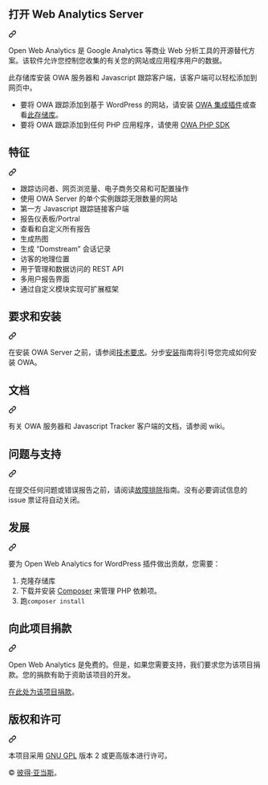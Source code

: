 <div class="Box-sc-g0xbh4-0 QkQOb js-snippet-clipboard-copy-unpositioned" data-hpc="true"><article class="markdown-body entry-content container-lg" itemprop="text"><div class="markdown-heading" dir="auto"><h1 tabindex="-1" class="heading-element" dir="auto" _msttexthash="5248139" _msthash="433">打开 Web Analytics Server</h1><a id="user-content-open-web-analytics-server" class="anchor" aria-label="永久链接：打开 Web Analytics Server" href="#open-web-analytics-server" _mstaria-label="961285" _msthash="434"><svg class="octicon octicon-link" viewBox="0 0 16 16" version="1.1" width="16" height="16" aria-hidden="true"><path d="m7.775 3.275 1.25-1.25a3.5 3.5 0 1 1 4.95 4.95l-2.5 2.5a3.5 3.5 0 0 1-4.95 0 .751.751 0 0 1 .018-1.042.751.751 0 0 1 1.042-.018 1.998 1.998 0 0 0 2.83 0l2.5-2.5a2.002 2.002 0 0 0-2.83-2.83l-1.25 1.25a.751.751 0 0 1-1.042-.018.751.751 0 0 1-.018-1.042Zm-4.69 9.64a1.998 1.998 0 0 0 2.83 0l1.25-1.25a.751.751 0 0 1 1.042.018.751.751 0 0 1 .018 1.042l-1.25 1.25a3.5 3.5 0 1 1-4.95-4.95l2.5-2.5a3.5 3.5 0 0 1 4.95 0 .751.751 0 0 1-.018 1.042.751.751 0 0 1-1.042.018 1.998 1.998 0 0 0-2.83 0l-2.5 2.5a1.998 1.998 0 0 0 0 2.83Z"></path></svg></a></div>
<p dir="auto" _msttexthash="960391471" _msthash="435">Open Web Analytics 是 Google Analytics 等商业 Web 分析工具的开源替代方案。该软件允许您控制您收集的有关您的网站或应用程序用户的数据。</p>
<p dir="auto" _msttexthash="352655927" _msthash="436">此存储库安装 OWA 服务器和 Javascript 跟踪客户端，该客户端可以轻松添加到网页中。</p>
<ul dir="auto">
<li _msttexthash="311026183" _msthash="437">要将 OWA 跟踪添加到基于 WordPress 的网站，请安装 <a href="https://wordpress.org/plugins/open-web-analytics/" rel="nofollow" _istranslated="1">OWA 集成插件</a>或查看<a href="https://github.com/Open-Web-Analytics/owa-wordpress-plugin" _istranslated="1">此存储库</a>。</li>
<li _msttexthash="127577229" _msthash="438">要将 OWA 跟踪添加到任何 PHP 应用程序，请使用 <a href="https://github.com/Open-Web-Analytics/owa-php-sdk" _istranslated="1">OWA PHP SDK</a></li>
</ul>
<div class="markdown-heading" dir="auto"><h2 tabindex="-1" class="heading-element" dir="auto" _msttexthash="5209451" _msthash="439">特征</h2><a id="user-content-features" class="anchor" aria-label="永久链接：功能" href="#features" _mstaria-label="370552" _msthash="440"><svg class="octicon octicon-link" viewBox="0 0 16 16" version="1.1" width="16" height="16" aria-hidden="true"><path d="m7.775 3.275 1.25-1.25a3.5 3.5 0 1 1 4.95 4.95l-2.5 2.5a3.5 3.5 0 0 1-4.95 0 .751.751 0 0 1 .018-1.042.751.751 0 0 1 1.042-.018 1.998 1.998 0 0 0 2.83 0l2.5-2.5a2.002 2.002 0 0 0-2.83-2.83l-1.25 1.25a.751.751 0 0 1-1.042-.018.751.751 0 0 1-.018-1.042Zm-4.69 9.64a1.998 1.998 0 0 0 2.83 0l1.25-1.25a.751.751 0 0 1 1.042.018.751.751 0 0 1 .018 1.042l-1.25 1.25a3.5 3.5 0 1 1-4.95-4.95l2.5-2.5a3.5 3.5 0 0 1 4.95 0 .751.751 0 0 1-.018 1.042.751.751 0 0 1-1.042.018 1.998 1.998 0 0 0-2.83 0l-2.5 2.5a1.998 1.998 0 0 0 0 2.83Z"></path></svg></a></div>
<ul dir="auto">
<li _msttexthash="155948481" _msthash="441">跟踪访问者、网页浏览量、电子商务交易和可配置操作</li>
<li _msttexthash="138140847" _msthash="442">使用 OWA Server 的单个实例跟踪无限数量的网站</li>
<li _msttexthash="72235059" _msthash="443">第一方 Javascript 跟踪链接客户端</li>
<li _msttexthash="15396134" _msthash="444">报告仪表板/Portral</li>
<li _msttexthash="37389222" _msthash="445">查看和自定义所有报告</li>
<li _msttexthash="11616722" _msthash="446">生成热图</li>
<li _msttexthash="41068261" _msthash="447">生成 “Domstream” 会话记录</li>
<li _msttexthash="25073997" _msthash="448">访客的地理位置</li>
<li _msttexthash="44278052" _msthash="449">用于管理和数据访问的 REST API</li>
<li _msttexthash="25738947" _msthash="450">多用户报告界面</li>
<li _msttexthash="64115675" _msthash="451">通过自定义模块实现可扩展框架</li>
</ul>
<div class="markdown-heading" dir="auto"><h2 tabindex="-1" class="heading-element" dir="auto" _msttexthash="16671044" _msthash="452">要求和安装</h2><a id="user-content-requirements-and-installation" class="anchor" aria-label="永久链接： 要求和安装" href="#requirements-and-installation" _mstaria-label="1264042" _msthash="453"><svg class="octicon octicon-link" viewBox="0 0 16 16" version="1.1" width="16" height="16" aria-hidden="true"><path d="m7.775 3.275 1.25-1.25a3.5 3.5 0 1 1 4.95 4.95l-2.5 2.5a3.5 3.5 0 0 1-4.95 0 .751.751 0 0 1 .018-1.042.751.751 0 0 1 1.042-.018 1.998 1.998 0 0 0 2.83 0l2.5-2.5a2.002 2.002 0 0 0-2.83-2.83l-1.25 1.25a.751.751 0 0 1-1.042-.018.751.751 0 0 1-.018-1.042Zm-4.69 9.64a1.998 1.998 0 0 0 2.83 0l1.25-1.25a.751.751 0 0 1 1.042.018.751.751 0 0 1 .018 1.042l-1.25 1.25a3.5 3.5 0 1 1-4.95-4.95l2.5-2.5a3.5 3.5 0 0 1 4.95 0 .751.751 0 0 1-.018 1.042.751.751 0 0 1-1.042.018 1.998 1.998 0 0 0-2.83 0l-2.5 2.5a1.998 1.998 0 0 0 0 2.83Z"></path></svg></a></div>
<p dir="auto" _msttexthash="312967837" _msthash="454">在安装 OWA Server 之前，请参阅<a href="https://github.com/Open-Web-Analytics/Open-Web-Analytics/wiki/Technical-Requirements" _istranslated="1">技术要求</a>。分步<a href="https://github.com/Open-Web-Analytics/Open-Web-Analytics/wiki/Installation" _istranslated="1">安装</a>指南将引导您完成如何安装 OWA。</p>
<div class="markdown-heading" dir="auto"><h2 tabindex="-1" class="heading-element" dir="auto" _msttexthash="5144373" _msthash="455">文档</h2><a id="user-content-documentation" class="anchor" aria-label="永久链接： 文档" href="#documentation" _mstaria-label="559767" _msthash="456"><svg class="octicon octicon-link" viewBox="0 0 16 16" version="1.1" width="16" height="16" aria-hidden="true"><path d="m7.775 3.275 1.25-1.25a3.5 3.5 0 1 1 4.95 4.95l-2.5 2.5a3.5 3.5 0 0 1-4.95 0 .751.751 0 0 1 .018-1.042.751.751 0 0 1 1.042-.018 1.998 1.998 0 0 0 2.83 0l2.5-2.5a2.002 2.002 0 0 0-2.83-2.83l-1.25 1.25a.751.751 0 0 1-1.042-.018.751.751 0 0 1-.018-1.042Zm-4.69 9.64a1.998 1.998 0 0 0 2.83 0l1.25-1.25a.751.751 0 0 1 1.042.018.751.751 0 0 1 .018 1.042l-1.25 1.25a3.5 3.5 0 1 1-4.95-4.95l2.5-2.5a3.5 3.5 0 0 1 4.95 0 .751.751 0 0 1-.018 1.042.751.751 0 0 1-1.042.018 1.998 1.998 0 0 0-2.83 0l-2.5 2.5a1.998 1.998 0 0 0 0 2.83Z"></path></svg></a></div>
<p dir="auto" _msttexthash="188380218" _msthash="457">有关 OWA 服务器和 Javascript Tracker 客户端的文档，请参阅 wiki。</p>
<div class="markdown-heading" dir="auto"><h2 tabindex="-1" class="heading-element" dir="auto" _msttexthash="16885037" _msthash="458">问题与支持</h2><a id="user-content-issues--support" class="anchor" aria-label="永久链接： 问题与支持" href="#issues--support" _mstaria-label="754143" _msthash="459"><svg class="octicon octicon-link" viewBox="0 0 16 16" version="1.1" width="16" height="16" aria-hidden="true"><path d="m7.775 3.275 1.25-1.25a3.5 3.5 0 1 1 4.95 4.95l-2.5 2.5a3.5 3.5 0 0 1-4.95 0 .751.751 0 0 1 .018-1.042.751.751 0 0 1 1.042-.018 1.998 1.998 0 0 0 2.83 0l2.5-2.5a2.002 2.002 0 0 0-2.83-2.83l-1.25 1.25a.751.751 0 0 1-1.042-.018.751.751 0 0 1-.018-1.042Zm-4.69 9.64a1.998 1.998 0 0 0 2.83 0l1.25-1.25a.751.751 0 0 1 1.042.018.751.751 0 0 1 .018 1.042l-1.25 1.25a3.5 3.5 0 1 1-4.95-4.95l2.5-2.5a3.5 3.5 0 0 1 4.95 0 .751.751 0 0 1-.018 1.042.751.751 0 0 1-1.042.018 1.998 1.998 0 0 0-2.83 0l-2.5 2.5a1.998 1.998 0 0 0 0 2.83Z"></path></svg></a></div>
<p dir="auto" _msttexthash="444430376" _msthash="460">在提交任何问题或错误报告之前，请阅读<a href="https://github.com/Open-Web-Analytics/Open-Web-Analytics/wiki/Troubleshooting" _istranslated="1">故障排除</a>指南。没有必要调试信息的 issue 票证将自动关闭。</p>
<div class="markdown-heading" dir="auto"><h2 tabindex="-1" class="heading-element" dir="auto" _msttexthash="4410835" _msthash="461">发展</h2><a id="user-content-development" class="anchor" aria-label="永久链接： 开发" href="#development" _mstaria-label="480220" _msthash="462"><svg class="octicon octicon-link" viewBox="0 0 16 16" version="1.1" width="16" height="16" aria-hidden="true"><path d="m7.775 3.275 1.25-1.25a3.5 3.5 0 1 1 4.95 4.95l-2.5 2.5a3.5 3.5 0 0 1-4.95 0 .751.751 0 0 1 .018-1.042.751.751 0 0 1 1.042-.018 1.998 1.998 0 0 0 2.83 0l2.5-2.5a2.002 2.002 0 0 0-2.83-2.83l-1.25 1.25a.751.751 0 0 1-1.042-.018.751.751 0 0 1-.018-1.042Zm-4.69 9.64a1.998 1.998 0 0 0 2.83 0l1.25-1.25a.751.751 0 0 1 1.042.018.751.751 0 0 1 .018 1.042l-1.25 1.25a3.5 3.5 0 1 1-4.95-4.95l2.5-2.5a3.5 3.5 0 0 1 4.95 0 .751.751 0 0 1-.018 1.042.751.751 0 0 1-1.042.018 1.998 1.998 0 0 0-2.83 0l-2.5 2.5a1.998 1.998 0 0 0 0 2.83Z"></path></svg></a></div>
<p dir="auto" _msttexthash="219334102" _msthash="463">要为 Open Web Analytics for WordPress 插件做出贡献，您需要：</p>
<ol dir="auto">
<li _msttexthash="14783678" _msthash="464">克隆存储库</li>
<li _msttexthash="79211223" _msthash="465">下载并安装 <a href="https://getcomposer.org/" rel="nofollow" _istranslated="1">Composer</a> 来管理 PHP 依赖项。</li>
<li><font _mstmutation="1" _msttexthash="3303755" _msthash="466">跑</font><code>composer install</code></li>
</ol>
<div class="markdown-heading" dir="auto"><h2 tabindex="-1" class="heading-element" dir="auto" _msttexthash="21260876" _msthash="467">向此项目捐款</h2><a id="user-content-donate-to-this-project" class="anchor" aria-label="永久链接： Donate to this project" href="#donate-to-this-project" _mstaria-label="836914" _msthash="468"><svg class="octicon octicon-link" viewBox="0 0 16 16" version="1.1" width="16" height="16" aria-hidden="true"><path d="m7.775 3.275 1.25-1.25a3.5 3.5 0 1 1 4.95 4.95l-2.5 2.5a3.5 3.5 0 0 1-4.95 0 .751.751 0 0 1 .018-1.042.751.751 0 0 1 1.042-.018 1.998 1.998 0 0 0 2.83 0l2.5-2.5a2.002 2.002 0 0 0-2.83-2.83l-1.25 1.25a.751.751 0 0 1-1.042-.018.751.751 0 0 1-.018-1.042Zm-4.69 9.64a1.998 1.998 0 0 0 2.83 0l1.25-1.25a.751.751 0 0 1 1.042.018.751.751 0 0 1 .018 1.042l-1.25 1.25a3.5 3.5 0 1 1-4.95-4.95l2.5-2.5a3.5 3.5 0 0 1 4.95 0 .751.751 0 0 1-.018 1.042.751.751 0 0 1-1.042.018 1.998 1.998 0 0 0-2.83 0l-2.5 2.5a1.998 1.998 0 0 0 0 2.83Z"></path></svg></a></div>
<p dir="auto" _msttexthash="714417418" _msthash="469">Open Web Analytics 是免费的。但是，如果您需要支持，我们要求您为该项目捐款。您的捐款有助于资助该项目的开发。</p>
<p dir="auto" _msttexthash="39051935" _msthash="470"><a href="http://paypal.me/openwebanalytics" rel="nofollow" _istranslated="1">在此处为该项目捐款</a>。</p>
<div class="markdown-heading" dir="auto"><h2 tabindex="-1" class="heading-element" dir="auto" _msttexthash="15666365" _msthash="471">版权和许可</h2><a id="user-content-copyright-and-license" class="anchor" aria-label="永久链接： 版权和许可" href="#copyright-and-license" _mstaria-label="811993" _msthash="472"><svg class="octicon octicon-link" viewBox="0 0 16 16" version="1.1" width="16" height="16" aria-hidden="true"><path d="m7.775 3.275 1.25-1.25a3.5 3.5 0 1 1 4.95 4.95l-2.5 2.5a3.5 3.5 0 0 1-4.95 0 .751.751 0 0 1 .018-1.042.751.751 0 0 1 1.042-.018 1.998 1.998 0 0 0 2.83 0l2.5-2.5a2.002 2.002 0 0 0-2.83-2.83l-1.25 1.25a.751.751 0 0 1-1.042-.018.751.751 0 0 1-.018-1.042Zm-4.69 9.64a1.998 1.998 0 0 0 2.83 0l1.25-1.25a.751.751 0 0 1 1.042.018.751.751 0 0 1 .018 1.042l-1.25 1.25a3.5 3.5 0 1 1-4.95-4.95l2.5-2.5a3.5 3.5 0 0 1 4.95 0 .751.751 0 0 1-.018 1.042.751.751 0 0 1-1.042.018 1.998 1.998 0 0 0-2.83 0l-2.5 2.5a1.998 1.998 0 0 0 0 2.83Z"></path></svg></a></div>
<p dir="auto" _msttexthash="127199956" _msthash="473">本项目采用 <a href="http://www.gnu.org/licenses/old-licenses/gpl-2.0.html" rel="nofollow" _istranslated="1">GNU GPL</a> 版本 2 或更高版本进行许可。</p>
<p dir="auto">© <font _mstmutation="1" _msttexthash="17034134" _msthash="474"><a href="http://peteradams.org" rel="nofollow" _mstmutation="1" _istranslated="1">彼得·亚当斯</a>。</font></p>
</article></div>
